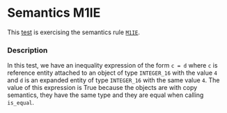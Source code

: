 # Semantics M1IE

This [test](.) is exercising the semantics rule [`M1IE`](../Readme.md).

### Description

In this test, we have an inequality expression of the form `c = d` where `c` is reference entity attached to an object of type `INTEGER_16` with the value `4` and `d` is an expanded entity of type `INTEGER_16` with the same value `4`. The value of this expression is True because the objects are with copy semantics, they have the same type and they are equal when calling `is_equal`.

